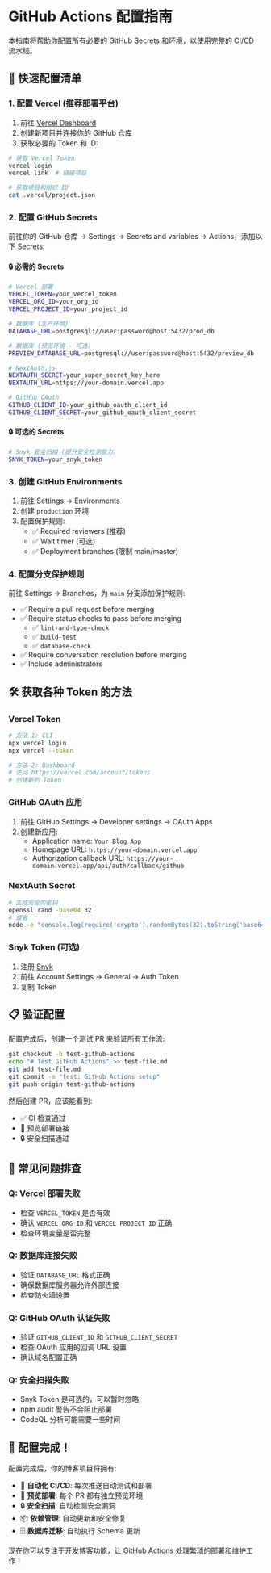 # GitHub Actions 配置指南

本指南将帮助你配置所有必要的 GitHub Secrets 和环境，以使用完整的 CI/CD 流水线。

## 🚀 快速配置清单

### 1. 配置 Vercel (推荐部署平台)

1. 前往 [Vercel Dashboard](https://vercel.com/dashboard)
2. 创建新项目并连接你的 GitHub 仓库
3. 获取必要的 Token 和 ID:

```bash
# 获取 Vercel Token
vercel login
vercel link  # 链接项目

# 获取项目和组织 ID
cat .vercel/project.json
```

### 2. 配置 GitHub Secrets

前往你的 GitHub 仓库 → Settings → Secrets and variables → Actions，添加以下 Secrets:

#### 🔒 必需的 Secrets

```bash
# Vercel 部署
VERCEL_TOKEN=your_vercel_token
VERCEL_ORG_ID=your_org_id 
VERCEL_PROJECT_ID=your_project_id

# 数据库 (生产环境)
DATABASE_URL=postgresql://user:password@host:5432/prod_db

# 数据库 (预览环境 - 可选)
PREVIEW_DATABASE_URL=postgresql://user:password@host:5432/preview_db

# NextAuth.js
NEXTAUTH_SECRET=your_super_secret_key_here
NEXTAUTH_URL=https://your-domain.vercel.app

# GitHub OAuth
GITHUB_CLIENT_ID=your_github_oauth_client_id
GITHUB_CLIENT_SECRET=your_github_oauth_client_secret
```

#### 🔒 可选的 Secrets

```bash
# Snyk 安全扫描 (提升安全检测能力)
SNYK_TOKEN=your_snyk_token
```

### 3. 创建 GitHub Environments

1. 前往 Settings → Environments
2. 创建 `production` 环境
3. 配置保护规则:
   - ✅ Required reviewers (推荐)
   - ✅ Wait timer (可选)
   - ✅ Deployment branches (限制 main/master)

### 4. 配置分支保护规则

前往 Settings → Branches，为 `main` 分支添加保护规则:

- ✅ Require a pull request before merging
- ✅ Require status checks to pass before merging
  - ✅ `lint-and-type-check`
  - ✅ `build-test`
  - ✅ `database-check`
- ✅ Require conversation resolution before merging
- ✅ Include administrators

## 🛠 获取各种 Token 的方法

### Vercel Token
```bash
# 方法 1: CLI
npx vercel login
npx vercel --token

# 方法 2: Dashboard
# 访问 https://vercel.com/account/tokens
# 创建新的 Token
```

### GitHub OAuth 应用
1. 前往 GitHub Settings → Developer settings → OAuth Apps
2. 创建新应用:
   - Application name: `Your Blog App`
   - Homepage URL: `https://your-domain.vercel.app`
   - Authorization callback URL: `https://your-domain.vercel.app/api/auth/callback/github`

### NextAuth Secret
```bash
# 生成安全的密钥
openssl rand -base64 32
# 或者
node -e "console.log(require('crypto').randomBytes(32).toString('base64'))"
```

### Snyk Token (可选)
1. 注册 [Snyk](https://snyk.io/)
2. 前往 Account Settings → General → Auth Token
3. 复制 Token

## 📋 验证配置

配置完成后，创建一个测试 PR 来验证所有工作流:

```bash
git checkout -b test-github-actions
echo "# Test GitHub Actions" >> test-file.md
git add test-file.md
git commit -m "test: GitHub Actions setup"
git push origin test-github-actions
```

然后创建 PR，应该能看到:
- ✅ CI 检查通过
- 🚀 预览部署链接
- 🔒 安全扫描通过

## 🔧 常见问题排查

### Q: Vercel 部署失败
- 检查 `VERCEL_TOKEN` 是否有效
- 确认 `VERCEL_ORG_ID` 和 `VERCEL_PROJECT_ID` 正确
- 检查环境变量是否完整

### Q: 数据库连接失败
- 验证 `DATABASE_URL` 格式正确
- 确保数据库服务器允许外部连接
- 检查防火墙设置

### Q: GitHub OAuth 认证失败
- 验证 `GITHUB_CLIENT_ID` 和 `GITHUB_CLIENT_SECRET`
- 检查 OAuth 应用的回调 URL 设置
- 确认域名配置正确

### Q: 安全扫描失败
- Snyk Token 是可选的，可以暂时忽略
- npm audit 警告不会阻止部署
- CodeQL 分析可能需要一些时间

## 🎉 配置完成！

配置完成后，你的博客项目将拥有:

- 🔄 **自动化 CI/CD**: 每次推送自动测试和部署
- 🚀 **预览部署**: 每个 PR 都有独立预览环境
- 🔒 **安全扫描**: 自动检测安全漏洞
- 📦 **依赖管理**: 自动更新和安全修复
- 🗄️ **数据库迁移**: 自动执行 Schema 更新

现在你可以专注于开发博客功能，让 GitHub Actions 处理繁琐的部署和维护工作！ 